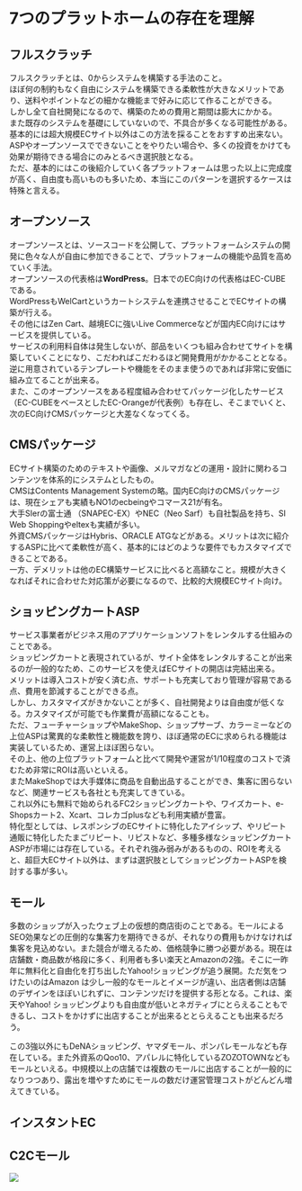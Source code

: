 # 7つのプラットホームの存在を理解

## フルスクラッチ
フルスクラッチとは、0からシステムを構築する手法のこと。<br>
ほぼ何の制約もなく自由にシステムを構築できる柔軟性が大きなメリットであり、送料やポイントなどの細かな機能まで好みに応じて作ることができる。<br>
しかし全て自社開発になるので、構築のための費用と期間は膨大にかかる。<br>
また既存のシステムを基礎にしていないので、不具合が多くなる可能性がある。基本的には超大規模ECサイト以外はこの方法を採ることをおすすめ出来ない。<br>
ASPやオープンソースでできないことをやりたい場合や、多くの投資をかけても効果が期待できる場合にのみとるべき選択肢となる。<br>
ただ、基本的にはこの後紹介していく各プラットフォームは思った以上に完成度が高く、自由度も高いものも多いため、本当にこのパターンを選択するケースは特殊と言える。

## オープンソース
オープンソースとは、ソースコードを公開して、プラットフォームシステムの開発に色々な人が自由に参加できることで、プラットフォームの機能や品質を高めていく手法。<br>
オープンソースの代表格は<strong>WordPress</strong>。日本でのEC向けの代表格はEC-CUBEである。<br>
WordPressもWelCartというカートシステムを連携させることでECサイトの構築が行える。<br>
その他にはZen Cart、越境ECに強いLive Commerceなどが国内EC向けにはサービスを提供している。<br>
サービスの利用料自体は発生しないが、部品をいくつも組み合わせてサイトを構築していくことになり、こだわればこだわるほど開発費用がかかることとなる。<br>
逆に用意されているテンプレートや機能をそのまま使うのであれば非常に安価に組み立てることが出来る。<br>
また、このオープンソースをある程度組み合わせてパッケージ化したサービス（EC-CUBEをベースとしたEC-Orangeが代表例）も存在し、そこまでいくと、次のEC向けCMSパッケージと大差なくなってくる。

## CMSパッケージ
ECサイト構築のためのテキストや画像、メルマガなどの運用・設計に関わるコンテンツを体系的にシステムとしたもの。<br>
CMSはContents Management Systemの略。国内EC向けのCMSパッケージは、現在シェアも実績もNO1のecbeingやコマース21が有名。<br>
大手SIerの富士通 （SNAPEC-EX）やNEC（Neo Sarf）も自社製品を持ち、SI Web Shoppingやeltexも実績が多い。<br>
外資CMSパッケージはHybris、ORACLE ATGなどがある。メリットは次に紹介するASPに比べて柔軟性が高く、基本的にはどのような要件でもカスタマイズできることである。<br>
一方、デメリットは他のEC構築サービスに比べると高額なこと。規模が大きくなればそれに合わせた対応策が必要になるので、比較的大規模ECサイト向け。

## ショッピングカートASP
サービス事業者がビジネス用のアプリケーションソフトをレンタルする仕組みのことである。<br>
ショッピングカートと表現されているが、サイト全体をレンタルすることが出来るのが一般的なため、このサービスを使えばECサイトの開店は完結出来る。<br>
メリットは導入コストが安く済む点、サポートも充実しており管理が容易である点、費用を節減することができる点。<br>
しかし、カスタマイズがきかないことが多く、自社開発よりは自由度が低くなる。カスタマイズが可能でも作業費が高額になることも。<br>
ただ、フューチャーショップやMakeShop、ショップサーブ、カラーミーなどの上位ASPは驚異的な柔軟性と機能数を誇り、ほぼ通常のECに求められる機能は実装しているため、運営上ほぼ困らない。<br>
その上、他の上位プラットフォームと比べて開発や運営が1/10程度のコストで済むため非常にROIは高いといえる。<br>
またMakeShopでは大手媒体に商品を自動出品することができ、集客に困らないなど、関連サービスも各社とも充実してきている。<br>
これ以外にも無料で始められるFC2ショッピングカートや、ワイズカート、e-Shopsカート2、Xcart、コレカゴplusなども利用実績が豊富。<br>
特化型としては、レスポンシブのECサイトに特化したアイシップ、やリピート通販に特化したたまごリピート、リピストなど、多種多様なショッピングカートASPが市場には存在している。それぞれ強み弱みがあるものの、ROIを考えると、超巨大ECサイト以外は、まずは選択肢としてショッピングカートASPを検討する事が多い。

## モール
多数のショップが入ったウェブ上の仮想的商店街のことである。モールによるSEO効果などの圧倒的な集客力を期待できるが、それなりの費用もかけなければ集客を見込めない。また競合が増えるため、価格競争に勝つ必要がある。現在は店舗数・商品数が格段に多く、利用者も多い楽天とAmazonの2強。そこに一昨年に無料化と自由化を打ち出したYahoo!ショッピングが追う展開。ただ気をつけたいのはAmazon は少し一般的なモールとイメージが違い、出店者側は店舗のデザインをほぼいじれずに、コンテンツだけを提供する形となる。これは、楽天やYahoo! ショッピングよりも自由度が低いとネガティブにとらえることもできるし、コストをかけずに出店することが出来るととらえることも出来るだろう。

この3強以外にもDeNAショッピング、ヤマダモール、ポンパレモールなども存在している。また外資系のQoo10、アパレルに特化しているZOZOTOWNなどもモールといえる。中規模以上の店舗では複数のモールに出店することが一般的になりつつあり、露出を増やすためにモールの数だけ運営管理コストがどんどん増えてきている。

## インスタントEC

## C2Cモール

<img src="https://ecclab.empowershop.co.jp/wordpress/wp-content/uploads/2015/01/pf000-800x492.png">
